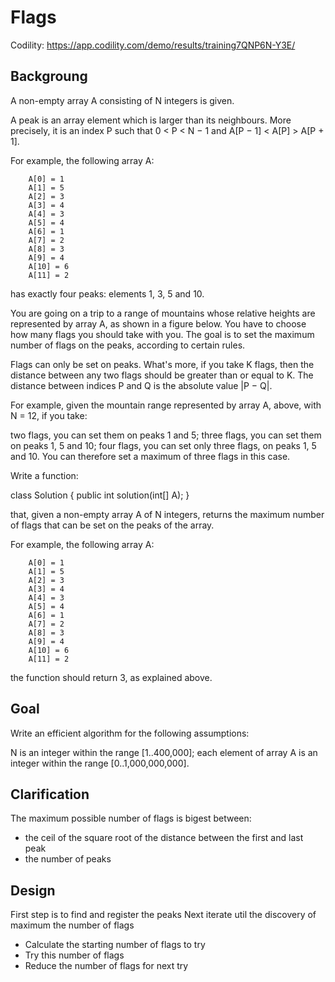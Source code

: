 # Flags

Codility: https://app.codility.com/demo/results/training7QNP6N-Y3E/

## Backgroung

A non-empty array A consisting of N integers is given.

A peak is an array element which is larger than its neighbours. More precisely, it is an index P such that 0 < P < N − 1 and A[P − 1] < A[P] > A[P + 1].

For example, the following array A:

```
    A[0] = 1
    A[1] = 5
    A[2] = 3
    A[3] = 4
    A[4] = 3
    A[5] = 4
    A[6] = 1
    A[7] = 2
    A[8] = 3
    A[9] = 4
    A[10] = 6
    A[11] = 2
```

has exactly four peaks: elements 1, 3, 5 and 10.

You are going on a trip to a range of mountains whose relative heights are represented by array A, as shown in a figure below. You have to choose how many flags you should take with you. The goal is to set the maximum number of flags on the peaks, according to certain rules.

Flags can only be set on peaks. What's more, if you take K flags, then the distance between any two flags should be greater than or equal to K. The distance between indices P and Q is the absolute value |P − Q|.

For example, given the mountain range represented by array A, above, with N = 12, if you take:

two flags, you can set them on peaks 1 and 5;
three flags, you can set them on peaks 1, 5 and 10;
four flags, you can set only three flags, on peaks 1, 5 and 10.
You can therefore set a maximum of three flags in this case.

Write a function:

class Solution { public int solution(int[] A); }

that, given a non-empty array A of N integers, returns the maximum number of flags that can be set on the peaks of the array.

For example, the following array A:

```
    A[0] = 1
    A[1] = 5
    A[2] = 3
    A[3] = 4
    A[4] = 3
    A[5] = 4
    A[6] = 1
    A[7] = 2
    A[8] = 3
    A[9] = 4
    A[10] = 6
    A[11] = 2
```

the function should return 3, as explained above.

## Goal

Write an efficient algorithm for the following assumptions:

N is an integer within the range [1..400,000];
each element of array A is an integer within the range [0..1,000,000,000].

## Clarification

The maximum possible number of flags is bigest between:

- the ceil of the square root of the distance between the first and last peak
- the number of peaks

## Design

First step is to find and register the peaks
Next iterate util the discovery of maximum the number of flags

- Calculate the starting number of flags to try
- Try this number of flags
- Reduce the number of flags for next try
